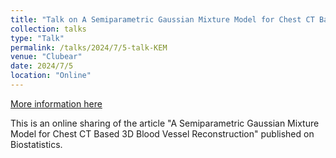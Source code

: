 ```yaml
---
title: "Talk on A Semiparametric Gaussian Mixture Model for Chest CT Based 3D Blood Vessel Reconstruction"
collection: talks
type: "Talk"
permalink: /talks/2024/7/5-talk-KEM
venue: "Clubear"
date: 2024/7/5
location: "Online"
---
```


[More information here](https://www.bilibili.com/video/BV1hH4y1w7aS/?share_source=copy_web&vd_source=47589a897f88b176db158225dfea15c0)

This is an online sharing of the article &quot;A Semiparametric Gaussian Mixture Model for
Chest CT Based 3D Blood Vessel Reconstruction&quot; published on Biostatistics.
